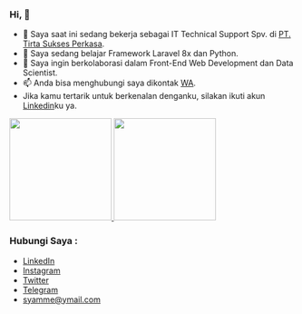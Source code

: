 ### Hi, 👋

- 🔭 Saya saat ini sedang bekerja sebagai IT Technical Support Spv. di [PT. Tirta Sukses Perkasa](http://www.club.co.id/).
- 🌱 Saya sedang belajar Framework Laravel 8x dan Python.
- 👯 Saya ingin berkolaborasi dalam Front-End Web Development dan Data Scientist.
- 📫 Anda bisa menghubungi saya dikontak [WA](https://wa.me/6285290393699).
- Jika kamu tertarik untuk berkenalan denganku, silakan ikuti akun [Linkedin](linkedin.com/in/syamme)ku ya.


<p align="left">
<a href="https://github.com/samery46">
<img height="180em" src="https://github-readme-stats-eight-theta.vercel.app/api?username=samery46&show_icons=true&theme=algolia&include_all_commits=true&count_private=true"/>
<img height="180em" src="https://github-readme-stats-eight-theta.vercel.app/api/top-langs/?username=samery46&layout=compact&langs_count=8&theme=algolia"/>
</a>
</p>

### Hubungi Saya :
- <a href="https://linkedin.com/in/syamme/">LinkedIn</a>
- <a href="https://www.instagram.com/sam_ery">Instagram</a>
- <a href="https://twitter/Sam_Ery">Twitter</a>
- <a href="https://t.me/Sam_Ery">Telegram</a>
- syamme@ymail.com

<!--
**samery46/samery46** is a ✨ _special_ ✨ repository because its `README.md` (this file) appears on your GitHub profile.

Here are some ideas to get you started:

- 🔭 I’m currently working on ...
- 🌱 I’m currently learning ...
- 👯 I’m looking to collaborate on ...
- 🤔 I’m looking for help with ...
- 💬 Ask me about ...
- 📫 How to reach me: ...
- 😄 Pronouns: ...
- ⚡ Fun fact: ...
-->
